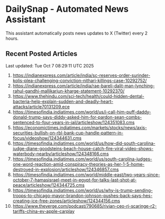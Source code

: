 # DailySnap - Automated News Assistant

This assistant automatically posts news updates to X (Twitter) every 2 hours.

## Recent Posted Articles

Last updated: Tue Oct  7 08:29:11 UTC 2025

1. https://indianexpress.com/article/india/sc-reserves-order-surinder-kolis-plea-challenging-conviction-nithari-killings-case-10292752/
2. https://indianexpress.com/article/india/rae-bareli-dalit-man-lynching-rahul-gandhi-mallikarjun-kharge-statement-10292370/
3. https://www.thehindu.com/sci-tech/health/could-hidden-dental-bacteria-help-explain-sudden-and-deadly-heart-attacks/article70131209.ece
4. https://timesofindia.indiatimes.com/world/us/i-call-him-puff-daddy-donald-trump-says-diddy-asked-him-for-pardon-sean-combs-sentenced-to-four-years-in-jail/articleshow/124351083.cms
5. https://economictimes.indiatimes.com/markets/stocks/news/axis-securities-bullish-on-rbl-bank-cup-handle-pattern-in-focus/videoshow/124344631.cms
6. https://timesofindia.indiatimes.com/world/us/how-did-south-carolina-judge-diane-goodsteins-beach-house-catch-fire-viral-video-shows-waterbody-nearby/articleshow/124348166.cms
7. https://timesofindia.indiatimes.com/world/us/south-carolina-judges-one-word-reaction-amid-conspiracy-theories-as-her-1-5-home-destroyed-in-explosion/articleshow/124346857.cms
8. https://timesofindia.indiatimes.com/world/middle-east/two-years-since-october-7-hamasisrael-meet-in-egypt-for-talks-last-shot-at-peace/articleshow/124344725.cms
9. https://timesofindia.indiatimes.com/world/us/why-is-trump-sending-troops-to-chicago-mayor-brandon-johnson-pushes-back-says-hes-creating-ice-free-zones/articleshow/124344156.cms
10. https://www.theverge.com/podcast/790685/rivian-ceo-rj-scaringe-r2-tariffs-china-ev-apple-carplay
